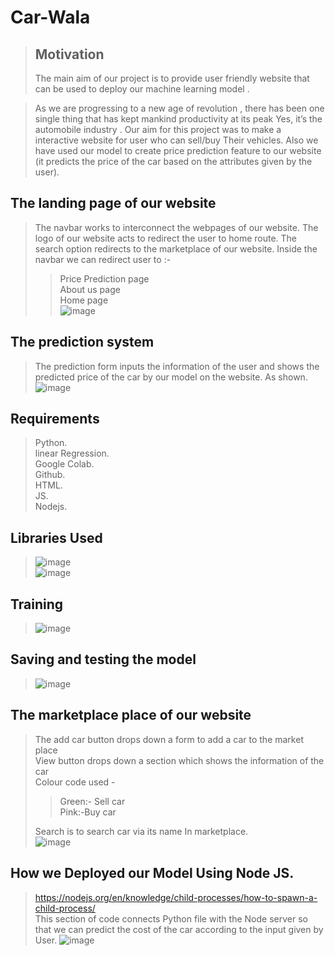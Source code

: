# Car-Wala
>## Motivation
>The main aim of our project is to provide user friendly website that can be used to deploy our machine learning model .

>As we are progressing to a new age of revolution , there has been one single thing that has kept mankind productivity at its peak    Yes, it’s the automobile industry . Our aim for this project was to make a interactive website for user who can sell/buy Their vehicles. Also we have used our model to create  price prediction feature to our website (it predicts the price of the car based on the attributes given by the user).

## The landing page of our website
> The navbar works to interconnect the webpages of our website.
> The logo of our website acts to  redirect the user to home route.
> The search option redirects to the marketplace of our website.
> Inside the navbar we can redirect user to :- 
>> Price Prediction page </br>
>> About us page </br>
>> Home page </br>
>> ![image](https://user-images.githubusercontent.com/68653820/162595866-03310e82-c7cf-4898-98ce-d4138a3c6272.png)

## The prediction system
> The prediction form inputs the information of the user and shows the predicted price of the car by our model on the website. As shown.
> ![image](https://user-images.githubusercontent.com/68653820/162595922-bc513ddd-c3ef-4502-9ada-cfaaac89c3dd.png)

## Requirements
> Python. </br>
> linear Regression. </br>
> Google Colab. </br>
> Github. </br>
> HTML. </br>
> JS. </br> 
> Nodejs. </br>

## Libraries Used
> ![image](https://user-images.githubusercontent.com/68653820/162596045-4350aca0-e198-45fd-a441-9720b3569703.png) </br>
> ![image](https://user-images.githubusercontent.com/68653820/162596050-42559380-aea0-459a-a1fb-f0c1b9244820.png) </br>

## Training
> ![image](https://user-images.githubusercontent.com/68653820/162596115-b135e54c-a78e-4836-810c-8cbad3ac3175.png)

## Saving and testing the model
> ![image](https://user-images.githubusercontent.com/68653820/162596127-4b9b8bbf-9e28-456c-b03e-bbc106552025.png)

## The marketplace place of our website
> The add car button drops down a form to add a car to the market place </br>
> View button drops down a section which shows the information of the car </br>
> Colour code used - </br>
  >> Green:- Sell car </br>
  >> Pink:-Buy car </br>
>
> Search is to search car via its name In marketplace. </br>
> ![image](https://user-images.githubusercontent.com/68653820/162596171-fda311c1-e268-45d8-abb7-ca3cc8667a70.png)

## How we Deployed our Model Using Node JS.
> https://nodejs.org/en/knowledge/child-processes/how-to-spawn-a-child-process/ </br>
> This section of code connects Python file with the Node server so that we can predict the cost of the car according to the input given by User.
> ![image](https://user-images.githubusercontent.com/68653820/162596326-b29a14ab-fcbd-409f-980c-c121158c683f.png)





